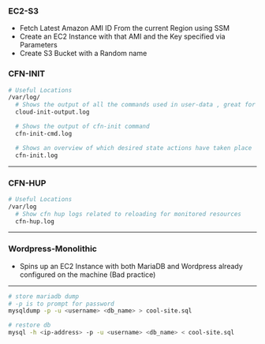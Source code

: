 ### EC2-S3
- Fetch Latest Amazon AMI ID From the current Region using SSM
- Create an EC2 Instance with that AMI and the Key specified via Parameters
- Create S3 Bucket with a Random name

### CFN-INIT
```bash
# Useful Locations
/var/log/
  # Shows the output of all the commands used in user-data , great for user-data debugging
  cloud-init-output.log

  # Shows the output of cfn-init command
  cfn-init-cmd.log

  # Shows an overview of which desired state actions have taken place
  cfn-init.log
```

---

### CFN-HUP
```bash
# Useful Locations
/var/log
  # Show cfn hup logs related to reloading for monitored resources
  cfn-hup.log
```

---

### Wordpress-Monolithic
- Spins up an EC2 Instance with both MariaDB and Wordpress already configured on the machine (Bad practice)

---

```bash
# store mariadb dump
# -p is to prompt for password
mysqldump -p -u <username> <db_name> > cool-site.sql

# restore db 
mysql -h <ip-address> -p -u <username> <db_name> < cool-site.sql 
```